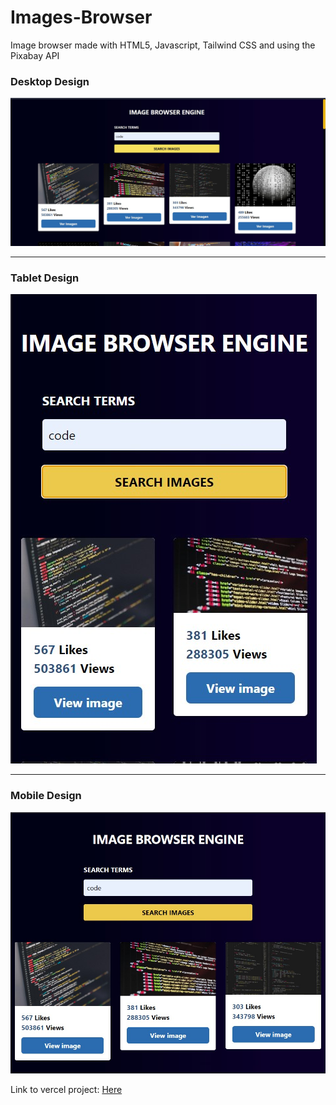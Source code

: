 # Images-Browser
Image browser made with HTML5, Javascript, Tailwind CSS and using the Pixabay API

<h3> Desktop Design </h3>
<img src='project finished/ex1.jpg' alt='image project'/>
 
 <hr> 
 
<h3> Tablet Design </h3>

<img src='project finished/ex2.jpg' alt='image project'/>

 <hr> 

<h3> Mobile Design </h3>

<img src='project finished/ex3.jpg' alt='image project'/>

<p>Link to vercel project: <a href='https://images-browser.vercel.app/' target='_blank'>Here</a></p>


